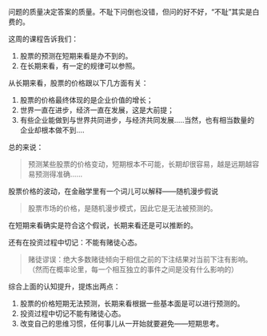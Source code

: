问题的质量决定答案的质量。不耻下问倒也没错，但问的好不好，“不耻”其实是白费的。


这周的课程告诉我们：

1. 股票的预测在短期来看是办不到的。
2. 在长期来看，有一定的规律可以参照。

从长期来看，股票的价格跟以下几方面有关：

1. 股票的价格最终体现的是企业价值的增长；
2. 世界一直在进步，经济一直在发展，这是大前提；
3. 有些企业能做到与世界共同进步，与经济共同发展.....当然，也有相当数量的企业却根本做不到....

总的来说：
> 预测某些股票的价格变动，短期根本不可能，长期却很容易，越是远期越容易预测得准确......

股票价格的波动，在金融学里有一个词儿可以解释——随机漫步假说
> 股票市场的价格，是随机漫步模式，因此它是无法被预测的。

在短期来看确实是符合这个假说，长期来看还是可以推断的。

还有在投资过程中切记：不能有赌徒心态。
> 赌徒谬误：绝大多数赌徒倾向于相信之前的下注结果对当前下注有影响。（然而在概率论里，每一个相互独立的事件之间是没有什么影响的）

综合上面的认知提升，提炼出两点：

1. 股票的价格短期无法预测，长期来看根据一些基本面是可以进行预测的。
2. 投资过程中切记不能有赌徒心态。
3. 改变自己的思维习惯，任何事儿从一开始就要避免——短期思考。

